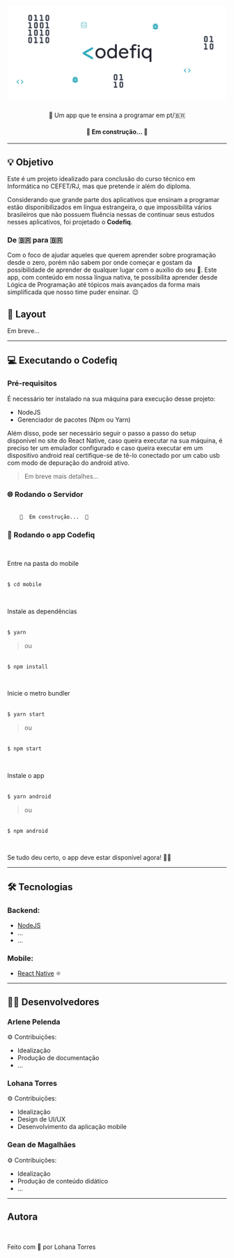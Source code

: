 <h1 align="center">
  <img alt="Codefiq" title="#Codefiq" src="./mobile/src/assets/images/banner.png" />
</h1>

<p align="center">📱 Um app que te ensina a programar em pt/🇧🇷</p>

<h4 align="center"> 
	🚧  Em construção...  🚧
</h4>

---

## 💡 Objetivo

Este é um projeto idealizado para conclusão do curso técnico em Informática no CEFET/RJ, mas que pretende ir além do diploma. 

Considerando que grande parte dos aplicativos que ensinam a programar estão disponibilizados em língua estrangeira, o que impossibilita vários brasileiros que não possuem fluência nessas de continuar seus estudos nesses aplicativos,
foi projetado o <strong>Codefiq</strong>.

### De 🇧🇷 para 🇧🇷

Com o foco de ajudar aqueles que querem aprender sobre programação desde o zero, porém não sabem por onde começar e gostam da possibilidade de aprender de qualquer lugar com o auxílio do seu 📱. Este app, com conteúdo em nossa língua nativa, te possibilita aprender desde Lógica de Programação até tópicos mais avançados
 da forma mais simplificada que nosso time puder ensinar. 😉

## 🎨 Layout

Em breve...

---

## 💻 Executando o Codefiq

### Pré-requisitos

É necessário ter instalado na sua máquina para execução desse projeto:
- NodeJS
- Gerenciador de pacotes (Npm ou Yarn)

Além disso, pode ser necessário seguir o passo a passo do setup disponível no site do React Native,
 caso queira executar na sua máquina, é preciso ter um emulador configurado
 e caso queira executar em um dispositivo android real certifique-se de tê-lo conectado por um cabo usb com modo de depuração do android ativo. 

> Em breve mais detalhes...

### 🌐 Rodando o Servidor

```bash

	🚧  Em construção...  🚧

```
### 📱 Rodando o app Codefiq

<br>

Entre na pasta do mobile

```bash

$ cd mobile

```

<br>

Instale as dependências

```bash

$ yarn

```

> ou

```bash

$ npm install

```

<br>

Inicie o metro bundler

```bash

$ yarn start

```

> ou

```bash

$ npm start

```

<br>

Instale o app

```bash

$ yarn android

```

> ou 

```bash

$ npm android

```

<br>

Se tudo deu certo, o app deve estar disponível agora! 👩‍🔧

---

## 🛠️ Tecnologias

### Backend:
- <a href="https://nodejs.org/en/">NodeJS<a/>
- ...
- ...

### Mobile:
- <a href="https://reactnative.dev/">React Native<a/> ⚛️

---

## 👨‍💻 Desenvolvedores

### Arlene Pelenda 
⚙️ Contribuições:
 - Idealização
 - Produção de documentação
 - ...

### Lohana Torres
⚙️ Contribuições:
 - Idealização
 - Design de UI/UX
 - Desenvolvimento da aplicação mobile

### Gean de Magalhães
⚙️ Contribuições:
 - Idealização
 - Produção de conteúdo didático
 - ...

---

## Autora

 <img src="https://avatars2.githubusercontent.com/u/47690013?s=460&u=8808c45f4698a8f07e21546050eca31b2b91a82d&v=4" width="100px;" alt=""/>
 <p>Feito com 💙 por Lohana Torres<p/>
